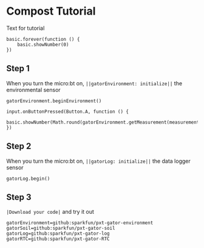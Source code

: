 # Compost Tutorial
Text for tutorial

```template
basic.forever(function () {
    basic.showNumber(0)
})
```

## Step 1
When you turn the micro:bt on, ``||gatorEnvironment: initialize||`` the environmental sensor

```blocks
gatorEnvironment.beginEnvironment()
```

```ghost
input.onButtonPressed(Button.A, function () {
    basic.showNumber(Math.round(gatorEnvironment.getMeasurement(measurementType.humidity)))
})
```

## Step 2 
When you turn the micro:bt on, ``||gatorLog: initialize||`` the data logger sensor

```blocks
gatorLog.begin()
```

## Step 3
``|Download your code|`` and try it out


```package
gatorEnvironment=github:sparkfun/pxt-gator-environment
gatorSoil=github:sparkfun/pxt-gator-soil
gatorLog=github:sparkfun/pxt-gator-log
gatorRTC=github:sparkfun/pxt-gator-RTC
```
